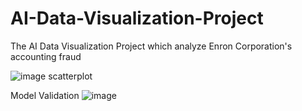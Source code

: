 # AI-Data-Visualization-Project
The AI Data Visualization Project which analyze Enron Corporation's accounting fraud

![image](https://user-images.githubusercontent.com/43610468/140832629-518fdeb6-6109-45fc-9135-ff9c30ecea2f.png)
scatterplot

Model Validation
![image](https://user-images.githubusercontent.com/43610468/140832754-73141aa4-34ad-4e55-b493-65ec54e2249a.png)
